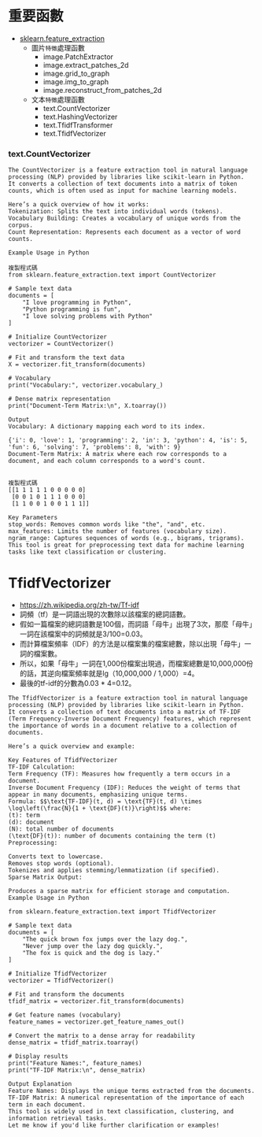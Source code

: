 # 重要函數
- [sklearn.feature_extraction](https://scikit-learn.org/stable/api/sklearn.feature_extraction.html)
  - 圖片`特徵`處理函數
    - image.PatchExtractor
    - image.extract_patches_2d
    - image.grid_to_graph
    - image.img_to_graph
    - image.reconstruct_from_patches_2d 
  - 文本`特徵`處理函數
    - text.CountVectorizer
    - text.HashingVectorizer
    - text.TfidfTransformer
    - text.TfidfVectorizer 

### text.CountVectorizer
```
The CountVectorizer is a feature extraction tool in natural language processing (NLP) provided by libraries like scikit-learn in Python. 
It converts a collection of text documents into a matrix of token counts, which is often used as input for machine learning models.

Here’s a quick overview of how it works:
Tokenization: Splits the text into individual words (tokens).
Vocabulary Building: Creates a vocabulary of unique words from the corpus.
Count Representation: Represents each document as a vector of word counts.

Example Usage in Python

複製程式碼
from sklearn.feature_extraction.text import CountVectorizer

# Sample text data
documents = [
    "I love programming in Python",
    "Python programming is fun",
    "I love solving problems with Python"
]

# Initialize CountVectorizer
vectorizer = CountVectorizer()

# Fit and transform the text data
X = vectorizer.fit_transform(documents)

# Vocabulary
print("Vocabulary:", vectorizer.vocabulary_)

# Dense matrix representation
print("Document-Term Matrix:\n", X.toarray())

Output
Vocabulary: A dictionary mapping each word to its index.

{'i': 0, 'love': 1, 'programming': 2, 'in': 3, 'python': 4, 'is': 5, 'fun': 6, 'solving': 7, 'problems': 8, 'with': 9}
Document-Term Matrix: A matrix where each row corresponds to a document, and each column corresponds to a word's count.


複製程式碼
[[1 1 1 1 1 0 0 0 0 0]
 [0 0 1 0 1 1 1 0 0 0]
 [1 1 0 0 1 0 0 1 1 1]]

Key Parameters
stop_words: Removes common words like "the", "and", etc.
max_features: Limits the number of features (vocabulary size).
ngram_range: Captures sequences of words (e.g., bigrams, trigrams).
This tool is great for preprocessing text data for machine learning tasks like text classification or clustering.
```
# TfidfVectorizer
- https://zh.wikipedia.org/zh-tw/Tf-idf
- 詞頻（tf）是一詞語出現的次數除以該檔案的總詞語數。
- 假如一篇檔案的總詞語數是100個，而詞語「母牛」出現了3次，那麼「母牛」一詞在該檔案中的詞頻就是3/100=0.03。
- 而計算檔案頻率（IDF）的方法是以檔案集的檔案總數，除以出現「母牛」一詞的檔案數。
- 所以，如果「母牛」一詞在1,000份檔案出現過，而檔案總數是10,000,000份的話，其逆向檔案頻率就是lg（10,000,000 / 1,000）=4。
- 最後的tf-idf的分數為0.03 * 4=0.12。
```
The TfidfVectorizer is a feature extraction tool in natural language processing (NLP) provided by libraries like scikit-learn in Python.
It converts a collection of text documents into a matrix of TF-IDF (Term Frequency-Inverse Document Frequency) features, which represent the importance of words in a document relative to a collection of documents.

Here’s a quick overview and example:

Key Features of TfidfVectorizer
TF-IDF Calculation:
Term Frequency (TF): Measures how frequently a term occurs in a document.
Inverse Document Frequency (IDF): Reduces the weight of terms that appear in many documents, emphasizing unique terms.
Formula: $$\text{TF-IDF}(t, d) = \text{TF}(t, d) \times \log\left(\frac{N}{1 + \text{DF}(t)}\right)$$ where:
(t): term
(d): document
(N): total number of documents
(\text{DF}(t)): number of documents containing the term (t)
Preprocessing:

Converts text to lowercase.
Removes stop words (optional).
Tokenizes and applies stemming/lemmatization (if specified).
Sparse Matrix Output:

Produces a sparse matrix for efficient storage and computation.
Example Usage in Python

from sklearn.feature_extraction.text import TfidfVectorizer

# Sample text data
documents = [
    "The quick brown fox jumps over the lazy dog.",
    "Never jump over the lazy dog quickly.",
    "The fox is quick and the dog is lazy."
]

# Initialize TfidfVectorizer
vectorizer = TfidfVectorizer()

# Fit and transform the documents
tfidf_matrix = vectorizer.fit_transform(documents)

# Get feature names (vocabulary)
feature_names = vectorizer.get_feature_names_out()

# Convert the matrix to a dense array for readability
dense_matrix = tfidf_matrix.toarray()

# Display results
print("Feature Names:", feature_names)
print("TF-IDF Matrix:\n", dense_matrix)

Output Explanation
Feature Names: Displays the unique terms extracted from the documents.
TF-IDF Matrix: A numerical representation of the importance of each term in each document.
This tool is widely used in text classification, clustering, and information retrieval tasks.
Let me know if you'd like further clarification or examples!
```
